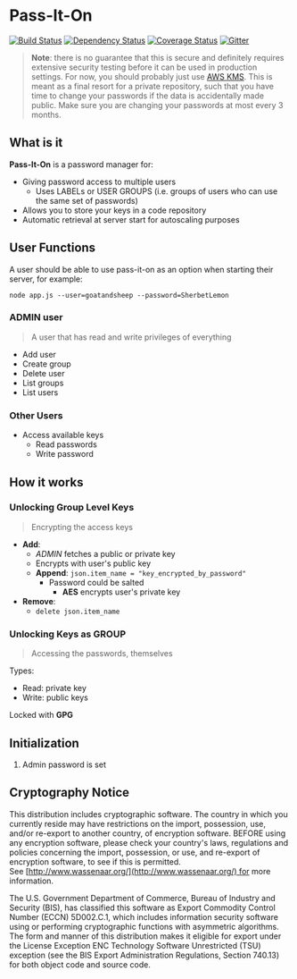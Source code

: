 # Pass-It-On

[![Build Status](https://travis-ci.org/goatandsheep/pass-it-on.svg?branch=master)](https://travis-ci.org/goatandsheep/pass-it-on)
[![Dependency Status](https://gemnasium.com/badges/github.com/goatandsheep/pass-it-on.svg)](https://gemnasium.com/github.com/goatandsheep/pass-it-on)
[![Coverage Status](https://coveralls.io/repos/github/goatandsheep/pass-it-on/badge.svg?branch=master)](https://coveralls.io/github/goatandsheep/pass-it-on?branch=master)
[![Gitter](https://badges.gitter.im/gitterHQ/gitter.svg)](https://gitter.im/pass-it-on/Lobby)

> **Note**: there is no guarantee that this is secure and definitely requires extensive security testing before it can be used in production settings. For now, you should probably just use [AWS KMS](https://aws.amazon.com/documentation/kms/). This is meant as a final resort for a private repository, such that you have time to change your passwords if the data is accidentally made public. Make sure you are changing your passwords at most every 3 months.

## What is it

**Pass-It-On** is a password manager for:

- Giving password access to multiple users
  - Uses LABELs or USER GROUPS (i.e. groups of users who can use the same set of passwords)
- Allows you to store your keys in a code repository
- Automatic retrieval at server start for autoscaling purposes

## User Functions

A user should be able to use pass-it-on as an option when starting their server, for example:

`node app.js --user=goatandsheep --password=SherbetLemon`

### ADMIN user

> A user that has read and write privileges of everything

- Add user
- Create group
- Delete user
- List groups
- List users

### Other Users

- Access available keys
  - Read passwords
  - Write password

## How it works

### Unlocking Group Level Keys

> Encrypting the access keys

- **Add**:
  - *ADMIN* fetches a public or private key
  - Encrypts with user's public key
  - **Append**: `json.item_name = "key_encrypted_by_password"`
    - Password could be salted
      - **AES** encrypts user's private key
- **Remove**:
  - `delete json.item_name`

### Unlocking Keys as GROUP

> Accessing the passwords, themselves

Types:

- Read: private key
- Write: public keys

Locked with **GPG**

## Initialization

1. Admin password is set

## Cryptography Notice

This distribution includes cryptographic software. The country in which you currently reside may have restrictions on the import, possession, use, and/or re-export to another country, of encryption software. BEFORE using any encryption software, please check your country's laws, regulations and policies concerning the import, possession, or use, and re-export of encryption software, to see if this is permitted. See [http://www.wassenaar.org/](http://www.wassenaar.org/) for more information.

The U.S. Government Department of Commerce, Bureau of Industry and Security (BIS), has classified this software as Export Commodity Control Number (ECCN) 5D002.C.1, which includes information security software using or performing cryptographic functions with asymmetric algorithms. The form and manner of this distribution makes it eligible for export under the License Exception ENC Technology Software Unrestricted (TSU) exception (see the BIS Export Administration Regulations, Section 740.13) for both object code and source code.
